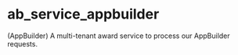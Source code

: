 # ab_service_appbuilder
(AppBuilder) A multi-tenant award service to process our AppBuilder requests.

